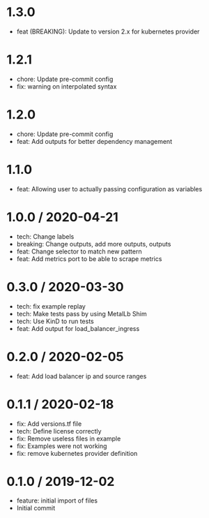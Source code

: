 
1.3.0
=====

  * feat (BREAKING): Update to version 2.x for kubernetes provider

1.2.1
=====

  * chore: Update pre-commit config
  * fix: warning on interpolated syntax

1.2.0
=====

  * chore: Update pre-commit config
  * feat: Add outputs for better dependency management

1.1.0
=====

  * feat: Allowing user to actually passing configuration as variables

1.0.0 / 2020-04-21
==================

  * tech: Change labels
  * breaking: Change outputs, add more outputs, outputs
  * feat: Change selector to match new pattern
  * feat: Add metrics port to be able to scrape metrics

0.3.0 / 2020-03-30
==================

  * tech: fix example replay
  * tech: Make tests pass by using MetalLb Shim
  * tech: Use KinD to run tests
  * feat: Add output for load_balancer_ingress

0.2.0 / 2020-02-05
==================

  * feat: Add load balancer ip and source ranges

0.1.1 / 2020-02-18
==================

  * fix: Add versions.tf file
  * tech: Define license correctly
  * fix: Remove useless files in example
  * fix: Examples were not working
  * fix: remove kubernetes provider definition

0.1.0 / 2019-12-02
==================

  * feature: initial import of files
  * Initial commit
